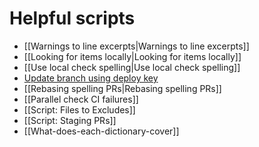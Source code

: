 # Helpful scripts

* [[Warnings to line excerpts|Warnings to line excerpts]]
* [[Looking for items locally|Looking for items locally]]
* [[Use local check spelling|Use local check spelling]]
* [Update branch using deploy key](https://github.com/check-spelling/check-spelling/wiki/Feature:-Update-with-deploy-key#script)
* [[Rebasing spelling PRs|Rebasing spelling PRs]]
* [[Parallel check CI failures]]
* [[Script: Files to Excludes]]
* [[Script: Staging PRs]]
* [[What-does-each-dictionary-cover]]